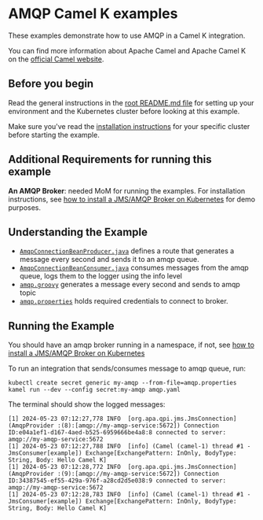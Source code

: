 # AMQP Camel K examples

These examples demonstrate how to use AMQP in a Camel K integration.

You can find more information about Apache Camel and Apache Camel K on the [official Camel website](https://camel.apache.org).

## Before you begin

Read the general instructions in the [root README.md file](/README.md) for setting up your environment and the Kubernetes cluster before looking at this example.

Make sure you've read the [installation instructions](https://camel.apache.org/camel-k/latest/installation/installation.html) for your specific
cluster before starting the example.

## Additional Requirements for running this example

**An AMQP Broker**: needed MoM for running the examples. For installation instructions, see [how to install a JMS/AMQP Broker on Kubernetes](./artemis/) for demo purposes.

## Understanding the Example

- [`AmqpConnectionBeanProducer.java`](./AmqpConnectionBeanProducer.java) defines a route that generates a message every second and sends it to an amqp queue.
- [`AmqpConnectionBeanConsumer.java`](./AmqpConnectionBeanConsumer.java) consumes messages from the amqp queue, logs them to the logger using the info level
- [`amqp.groovy`](./amqp.groovy) generates a message every second and sends to amqp topic
- [`amqp.properties`](./amqp.properties) holds required credentials to connect to broker.

## Running the Example

You should have an amqp broker running in a namespace, if not, see [how to install a JMS/AMQP Broker on Kubernetes](./artemis/)

To run an integration that sends/consumes message to amqp queue, run:
```
kubectl create secret generic my-amqp --from-file=amqp.properties
kamel run --dev --config secret:my-amqp amqp.yaml
```

The terminal should show the logged messages:
```console
[1] 2024-05-23 07:12:27,778 INFO  [org.apa.qpi.jms.JmsConnection] (AmqpProvider :(8):[amqp://my-amqp-service:5672]) Connection ID:e04a1ef1-d167-4aed-b525-6959666be4a8:8 connected to server: amqp://my-amqp-service:5672
[1] 2024-05-23 07:12:27,788 INFO  [info] (Camel (camel-1) thread #1 - JmsConsumer[example]) Exchange[ExchangePattern: InOnly, BodyType: String, Body: Hello Camel K]
[1] 2024-05-23 07:12:28,772 INFO  [org.apa.qpi.jms.JmsConnection] (AmqpProvider :(9):[amqp://my-amqp-service:5672]) Connection ID:34387545-ef55-429a-976f-a28cd2d5e038:9 connected to server: amqp://my-amqp-service:5672
[1] 2024-05-23 07:12:28,783 INFO  [info] (Camel (camel-1) thread #1 - JmsConsumer[example]) Exchange[ExchangePattern: InOnly, BodyType: String, Body: Hello Camel K]
```